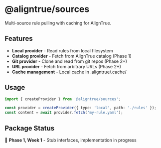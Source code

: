 # @aligntrue/sources

Multi-source rule pulling with caching for AlignTrue.

## Features

- **Local provider** - Read rules from local filesystem
- **Catalog provider** - Fetch from AlignTrue catalog (Phase 1)
- **Git provider** - Clone and read from git repos (Phase 2+)
- **URL provider** - Fetch from arbitrary URLs (Phase 2+)
- **Cache management** - Local cache in .aligntrue/.cache/

## Usage

```typescript
import { createProvider } from '@aligntrue/sources';

const provider = createProvider({ type: 'local', path: './rules' });
const content = await provider.fetch('my-rule.yaml');
```

## Package Status

🚧 **Phase 1, Week 1** - Stub interfaces, implementation in progress

